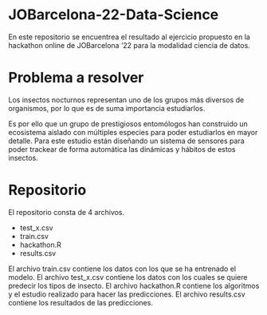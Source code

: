 # JOBarcelona-22-Data-Science
En este repositorio se encuentrea el resultado al ejercicio propuesto en la hackathon online de JOBarcelona ’22 para la modalidad ciencia de datos.

# Problema a resolver

Los insectos nocturnos representan uno de los grupos más diversos de organismos, por lo que es de suma importancia estudiarlos.

Es por ello que un grupo de prestigiosos entomólogos han construido un ecosistema aislado con múltiples especies para poder estudiarlos en mayor detalle. Para este estudio están diseñando un sistema de sensores para poder trackear de forma automática las dinámicas y hábitos de estos insectos.

# Repositorio

El repositorio consta de 4 archivos.

* test_x.csv 
* train.csv
* hackathon.R
* results.csv 

El archivo train.csv contiene los datos con los que se ha entrenado el modelo.
El archivo test_x.csv contiene los datos con los cuales se quiere predecir los tipos de insecto.
El archivo hackathon.R contiene los algoritmos y el estudio realizado para hacer las predicciones.
El archivo results.csv contiene los resultados de las predicciones.
